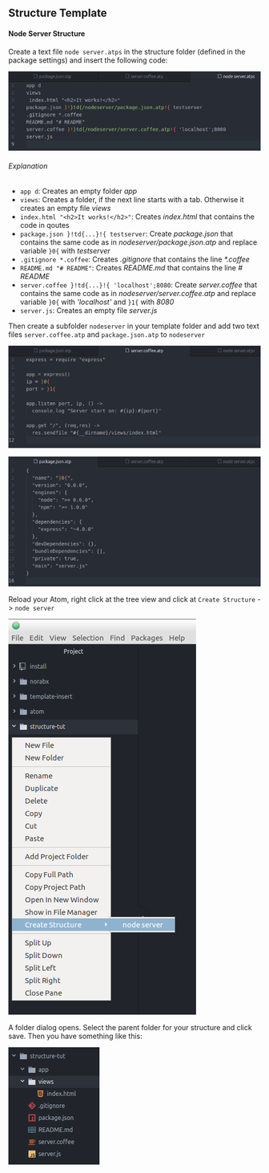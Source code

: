 ## Structure Template
#### Node Server Structure
Create a text file `node server.atps` in the structure folder (defined in the package settings) and insert the following code:

![img1](https://raw.githubusercontent.com/NorabX/template-insert/master/img/egs2.png)

###### Explanation
* `app d`: Creates an empty folder _app_
* `views`: Creates a folder, if the next line starts with a tab. Otherwise it creates an empty file _views_
* `index.html "<h2>It works!</h2>"`: Creates _index.html_ that contains the code in qoutes
* `package.json }!td{...}!{ testserver`: Create _package.json_ that contains the same code as in _nodeserver/package.json.atp_ and replace variable `}0{` with _testserver_
* `.gitignore *.coffee`: Creates _.gitignore_ that contains the line _*.coffee_
* `README.md "# README"`: Creates _README.md_ that contains the line _# README_
* `server.coffee }!td{...}!{ 'localhost';8080`: Create _server.coffee_ that contains the same code as in _nodeserver/server.coffee.atp_ and replace variable `}0{` with _'localhost'_ and `}1{` with _8080_
* `server.js`: Creates an empty file _server.js_


Then create a subfolder `nodeserver` in your template folder and add two text files `server.coffee.atp` and `package.json.atp` to `nodeserver`

![img2](https://raw.githubusercontent.com/NorabX/template-insert/master/img/egs3.png)

![img3](https://raw.githubusercontent.com/NorabX/template-insert/master/img/egs4.png)

Reload your Atom, right click at the tree view and click at `Create Structure` -> `node server`

![img4](https://raw.githubusercontent.com/NorabX/template-insert/master/img/egs1.png)

A folder dialog opens. Select the parent folder for your structure and click save. Then you have something like this:

![img5](https://raw.githubusercontent.com/NorabX/template-insert/master/img/egs5.png)

